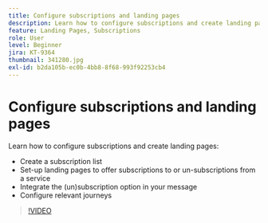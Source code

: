 ```yaml
---
title: Configure subscriptions and landing pages
description: Learn how to configure subscriptions and create landing pages.
feature: Landing Pages, Subscriptions
role: User
level: Beginner
jira: KT-9364
thumbnail: 341280.jpg
exl-id: b2da105b-ec0b-4bb8-8f68-993f92253cb4
---
```

# Configure subscriptions and landing pages

Learn how to configure subscriptions and create landing pages:

* Create a subscription list
* Set-up landing pages to offer subscriptions to or un-subscriptions from a service
* Integrate the (un)subscription option in your message
* Configure relevant journeys

>[!VIDEO](https://video.tv.adobe.com/v/341280?quality=12&learn=on)
